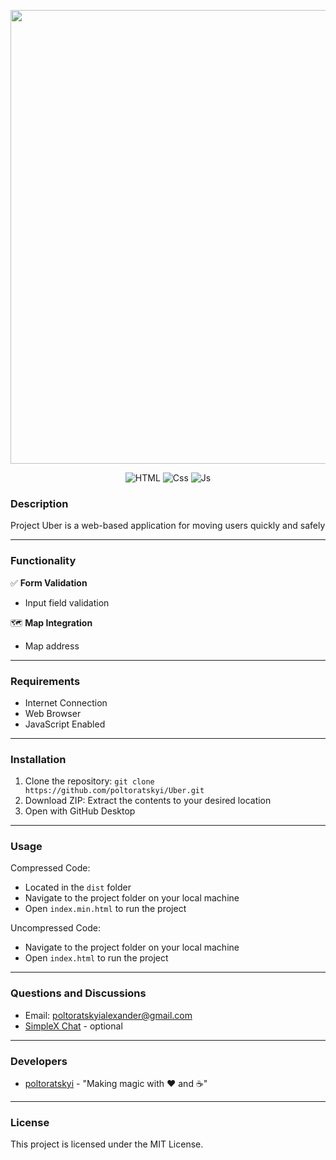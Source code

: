 <p align="center">
      <img src="https://i.ibb.co/NgL0CV4R/image-2025-04-12-22-24-56.png" width="726">
</p>

<p align="center">
   <img src="https://img.shields.io/badge/HTML-v5-orange" alt="HTML">
   <img src="https://img.shields.io/badge/CSS-v3-blue" alt="Css">
   <img src="https://img.shields.io/badge/JavaScript-ES6-yellow" alt="Js">
</p>

### Description

Project Uber is a web-based application for moving users quickly and safely

---

### Functionality

✅ **Form Validation**
- Input field validation

🗺️ **Map Integration**
- Map address

---

### Requirements

- Internet Connection
- Web Browser
- JavaScript Enabled

---

### Installation

1. Clone the repository: `git clone https://github.com/poltoratskyi/Uber.git`
2. Download ZIP: Extract the contents to your desired location
3. Open with GitHub Desktop

---

### Usage

Compressed Code:

- Located in the `dist` folder
- Navigate to the project folder on your local machine
- Open `index.min.html` to run the project

Uncompressed Code:

- Navigate to the project folder on your local machine
- Open `index.html` to run the project

---

### Questions and Discussions

- Email: poltoratskyialexander@gmail.com
- [SimpleX Chat](https://simplex.chat/contact#/?v=1-4&smp=smp%3A%2F%2FZKe4uxF4Z_aLJJOEsC-Y6hSkXgQS5-oc442JQGkyP8M%3D%40smp17.simplex.im%2FzBpStVueK_9NcNKGgWWZuAw4EuibJks7%23%2F%3Fv%3D1-2%26dh%3DMCowBQYDK2VuAyEAzFBHs6ZksFf4chVCsrjlbqNb1HoVra57zWxeCdnjMUI%253D%26srv%3Dogtwfxyi3h2h5weftjjpjmxclhb5ugufa5rcyrmg7j4xlch7qsr5nuqd.onion) - optional

---

### Developers

- [poltoratskyi](https://github.com/poltoratskyi) - "Making magic with ❤️ and ☕"

---

### License

This project is licensed under the MIT License.
